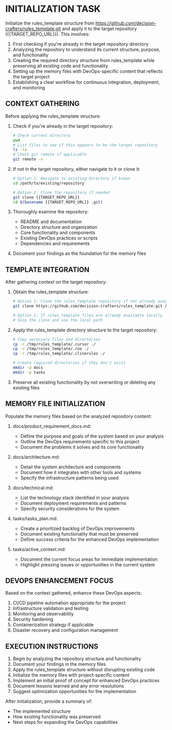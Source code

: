 # INITIALIZATION TASK

Initialize the rules_template structure from https://github.com/decision-crafters/rules_template.git and apply it to the target repository ({{TARGET_REPO_URL}}). This involves:

1. First checking if you're already in the target repository directory
2. Analyzing the repository to understand its current structure, purpose, and functionality
3. Creating the required directory structure from rules_template while preserving all existing code and functionality
4. Setting up the memory files with DevOps-specific content that reflects the target project
5. Establishing a clear workflow for continuous integration, deployment, and monitoring

## CONTEXT GATHERING

Before applying the rules_template structure:

1. Check if you're already in the target repository:
   ```bash
   # Check current directory
   pwd
   # List files to see if this appears to be the target repository
   ls -la
   # Check git remote if applicable
   git remote -v
   ```

2. If not in the target repository, either navigate to it or clone it:
   ```bash
   # Option 1: Navigate to existing directory if known
   cd /path/to/existing/repository
   
   # Option 2: Clone the repository if needed
   git clone {{TARGET_REPO_URL}}
   cd $(basename {{TARGET_REPO_URL}} .git)
   ```

3. Thoroughly examine the repository:
   - README and documentation
   - Directory structure and organization
   - Core functionality and components
   - Existing DevOps practices or scripts
   - Dependencies and requirements

4. Document your findings as the foundation for the memory files

## TEMPLATE INTEGRATION

After gathering context on the target repository:

1. Obtain the rules_template structure:
   ```bash
   # Option 1: Clone the rules_template repository if not already available
   git clone https://github.com/decision-crafters/rules_template.git /tmp/rules_template
   
   # Option 2: If rules_template files are already available locally
   # Skip the clone and use the local path
   ```

2. Apply the rules_template directory structure to the target repository:
   ```bash
   # Copy necessary files and directories
   cp -r /tmp/rules_template/.cursor ./
   cp -r /tmp/rules_template/.roo ./
   cp -r /tmp/rules_template/.clinerules ./
   
   # Create required directories if they don't exist
   mkdir -p docs
   mkdir -p tasks
   ```

3. Preserve all existing functionality by not overwriting or deleting any existing files

## MEMORY FILE INITIALIZATION

Populate the memory files based on the analyzed repository content:

1. docs/product_requirement_docs.md:
   - Define the purpose and goals of the system based on your analysis
   - Outline the DevOps requirements specific to this project
   - Document the problems it solves and its core functionality

2. docs/architecture.md:
   - Detail the system architecture and components
   - Document how it integrates with other tools and systems
   - Specify the infrastructure patterns being used

3. docs/technical.md:
   - List the technology stack identified in your analysis
   - Document deployment requirements and patterns
   - Specify security considerations for the system

4. tasks/tasks_plan.md:
   - Create a prioritized backlog of DevOps improvements
   - Document existing functionality that must be preserved
   - Define success criteria for the enhanced DevOps implementation

5. tasks/active_context.md:
   - Document the current focus areas for immediate implementation
   - Highlight pressing issues or opportunities in the current system

## DEVOPS ENHANCEMENT FOCUS

Based on the context gathered, enhance these DevOps aspects:

1. CI/CD pipeline automation appropriate for the project
2. Infrastructure validation and testing
3. Monitoring and observability
4. Security hardening
5. Containerization strategy if applicable
6. Disaster recovery and configuration management

## EXECUTION INSTRUCTIONS

1. Begin by analyzing the repository structure and functionality
2. Document your findings in the memory files
3. Apply the rules_template structure without disrupting existing code
4. Initialize the memory files with project-specific content
5. Implement an initial proof of concept for enhanced DevOps practices
6. Document lessons learned and any error resolutions
7. Suggest optimization opportunities for the implementation

After initialization, provide a summary of:
- The implemented structure
- How existing functionality was preserved
- Next steps for expanding the DevOps capabilities
